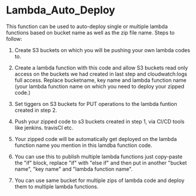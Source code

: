 # Lambda_Auto_Deploy
This function can be used to auto-deploy single or multiple lambda functions based on bucket name as well as the zip file name.
Steps to follow:

1. Create S3 buckets on which you will be pushing your own lambda codes to.

2. Create a lambda function with this code and allow S3 buckets read only access on the buckets we had created in last step and cloudwatch:logs full access. Replace bucketname, key name and lambda function name (your lambda function name on which you need to deploy your zipped code.)

3. Set tiggers on S3 buckets for PUT operations to the lambda funtion created in step 2.

4. Push your zipped code to s3 buckets created in step 1, via CI/CD tools like jenkins. travisCI etc.

5. Your zipped code will be automatically get deployed on the lambda function name you mention in this lamdba function code.

6. You can use this to publish multiple lambda functions just copy-paste the "if" block, replace "if" with "else if" and then put in another "bucket name", "key name" and "lambda function name".

7. You can use same bucket for multiple zips of lambda code and deploy them to multiple lambda functions.
